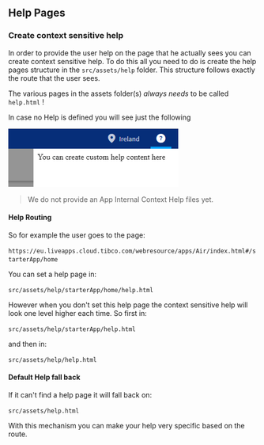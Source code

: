 ## Help Pages

### Create context sensitive help

In order to provide the user help on the page that he actually sees you can create context sensitive help.
To do this all you need to do is create the help pages structure in the `src/assets/help` folder.
This structure follows exactly the route that the user sees.

The various pages in the assets folder(s) *always needs* to be called `help.html` !

In case no Help is defined you will see just the following

![](006-context-help-empty.png)

> We do not provide an App Internal Context Help files yet.

#### Help Routing

So for example the user goes to the page:

```https://eu.liveapps.cloud.tibco.com/webresource/apps/Air/index.html#/starterApp/home```

You can set a help page in:

```src/assets/help/starterApp/home/help.html```

However when you don't set this help page the context sensitive help will look one level higher each time. 
So first in:

```src/assets/help/starterApp/help.html```

and then in:

```src/assets/help/help.html```

#### Default Help fall back

If it can't find a help page it will fall back on:

```src/assets/help.html```

With this mechanism you can make your help very specific based on the route.
